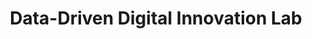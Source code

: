 ---
id: "d3-innolab-eng" # nochmal überlegen
method: "Seminar"
institution: "Faculty of Mathematics, Informatics and Natural Sciences"
title: "Data-Driven Digital Innovation Lab"
title_project: 
title_short: "D3 Innovation Lab"
period: "Apr 23 ­­- Mar 24 (12 months)"
foerderlinie: "Data literacy in the field of interdisciplinary studies"
round: "2"
filter: "2"
lecture2go:
uhh_url: "https://www.hcl.uni-hamburg.de/en/ddlitlab/data-literacy-lehrlabor/zweite-foerderrunde/11-d3-innovation-lab.html"
contributors: "Stephan Leible, Dr. Maren Gierlich-Joas, Prof. Dr. Tilo Böhmann"
quote: "In the D³ Innovation Lab, students are guided through all phases of the data life cycle in data-driven innovation projects. In addition to planning projects, they also learn to apply data practices and manage collected data. To ensure that this knowledge can also be used in the long term beyond the teaching lab project, a physical and virtual exploration space is created that is co-designed by the students. Teachers can use this space to organise their own courses with the spaces created."
text: |
    ## Orientation of the D³ Innovation Lab

    In an increasingly digitalised world, handling data is becoming a key skill in almost all professional fields. In view of this development, it is essential that students from all disciplines develop the ability to understand, analyse and interpret data. For this reason, the teaching project was developed to guide students along the data life cycle, guided by selected or self-determined data projects. Based on current developments, the thematic focus was also expanded to include generative artificial intelligence both as a tool for data-driven projects and as an object of investigation for explorative questions. Some of the reasons for the development of the teaching project are explained in more detail below:

    1. *Interdisciplinary skills development:* By including students from all disciplines in the groups, the data-driven projects not only improve their data-related skills, but also strengthen their ability to collaborate across disciplinary boundaries. This brings together different perspectives, which can broaden reflection on their own disciplines.
    
    2. *Strengthening digital sovereignty:* At a time when data is playing an increasingly important role in our lives, it is important that students develop basic digital sovereignty. By learning how to use, analyse and interpret data in a meaningful way, they will be empowered to make informed decisions and navigate a data-driven world.
    
    3. *Encouraging creativity and innovation:* Working on mostly exploratory data projects will encourage students to be creative and develop innovative solutions. With the freedom to choose their own questions and apply their own methods of analysis, they are encouraged to think outside the box and independently find ways to work on and solve problems.
    
    4. *Promotion of problem-solving skills:* Working on their own data projects requires students to be able to identify and analyse complex problems and develop solutions. By going through the data life cycle - from data collection to data analysis to interpretation and presentation of results - they have to deal with specific questions at each stage and their skills are honed in a practical way.

    ## Review and results

    The key outcomes of the teaching project are aligned with the original objectives and include strengthening data-related skills and encouraging creative and innovative thinking. Here are some of the results:

    1. *Improved data literacy:* the aim was to improve students' data literacy. By working on self-selected data projects along the data lifecycle and utilising generative artificial intelligence, they developed a deeper understanding of data analytics. Students acquired skills in data collection, cleansing, analysis and interpretation. The topics covered ranged from data democratisation in organisations and the influence of generative AI in a political context to the use of no- and low-code development environments.
    
    2. *Interdisciplinary collaboration:* The project encouraged collaboration between students from different disciplines such as computer science, linguistics and humanities. By working in mixed teams, students benefited from different perspectives and expertise. This led to diversified solutions to complex problems and stimulating discussions in the final presentations.
    
    3. *Development of problem-solving skills:* The project strengthened the students' problem-solving skills. They learned to systematically analyse and solve complex problems in a structured way, supported by a prototypical wiki that maps the data life cycle. These skills are valuable in professional life.

    4. *Fostering creativity and innovation:* The freedom to choose their own questions and apply analytical methods encouraged students to go beyond traditional ways of thinking and develop innovative solutions. The necessary creative mindset is crucial in a dynamic world.

    ## Tips from lecturers for lecturers

    Teaching skills can be enhanced in many ways through dialogue with students, who in turn have made new discoveries in their findings. The development of a wiki has also provided many insights into its structure and how to present content according to the motto "less is more". At a didactic level, it is essential to convey complex concepts and techniques relating to data skills and generative artificial intelligence as comprehensibly as possible and to support learners in applying their knowledge in practice. There are currently few scripts and approaches for teaching the latter topic in particular. These findings will help to design new innovative teaching concepts in the future, particularly with the inclusion of new technologies.

    In addition, important insights were gained regarding team constellations. For example, some groups proved to be particularly effective with their previous study experience and their associated disciplines. However, it should be noted that the individual with his or her characteristics is the biggest influencing factor here.

image: "https://www.hcl.uni-hamburg.de/16954326/ux-indonesia-qc2n6rqu4vw-unsplash-733x414-aff3f0b145ad529264398ed51c53ca3c72fc8fba.jpg"
image_credit: "ux indonesia / unsplash"
link_external:
stine: "https://www.stine.uni-hamburg.de/scripts/mgrqispi.dll?APPNAME=CampusNet&PRGNAME=COURSEDETAILS&ARGUMENTS=-N000000000000001,-N000605,-N0,-N387623611734950,-N387623611785951,-N0,-N0,-N3,-AW-l-Hu5jfoPdWZLKQqKZeDa6edZL3WWfWQewvdoUCfZX7YmsQScZfoKMczNF4ILSxNG5YBoamznFvZW3QYn6QjKmxoRAOzomxWUeVqGBRdL6cDGUvDe-voLHYBoIxID-mjRkQBA6xbZPvQDjRzVt4SoARUfZvuRlxqPPmIUXYMHerqG0VdFNPZidQNKlVZRNOBHqWS5eRZosfz5X7NGFWUUXPSme7YZtQzVNHULeOIVAQQoU4bZPWd5VedeAVoLmmILUWYH8OYZ3CfPk3old7UUYfuawODZC3YWEevZvvqo5OdHXRYWoRdZqYMoDc-PovU7NvWi9QD6wRZKvRU5LvDf67fN-VvZfcDPKCWRo3fP9mYPI7MKHfQpu7upbxzNFPzAkfBZXPomAmDWMcY5UWNcjrDnw7f6qHqKe7qWX4Q56fMW9Cfad4QovQS5kONF-CYZkPjKQOZPExIDFeqZymYPQmYAZHUmmvqW-eNGEWNoCedGQcBAPxNGwejWTH-U5vYFjPWHgeqL8HzZaCY6pmYPUQYmzVYUN3S5Jm-UHmZp7HjpBWWUSHqAIPZeNfgpLWIptvdm6RWmeCQD-mI5QVSPvcgDjvUcwedBjOUHvHBPNQfozmqALRQRZm-LHvdoZ4ql9Pff93z5LfzKsQuRBPqKTWWKomQL6WjA-OULsvjWbedLQPBwa3oKk7ZpyOjHK7YKfPIfNWj7NeMVAWUL0fzHxPS58OZmzxqZUVqVZHYRfeWPSej7ZQgoy4S58fqR6"
---